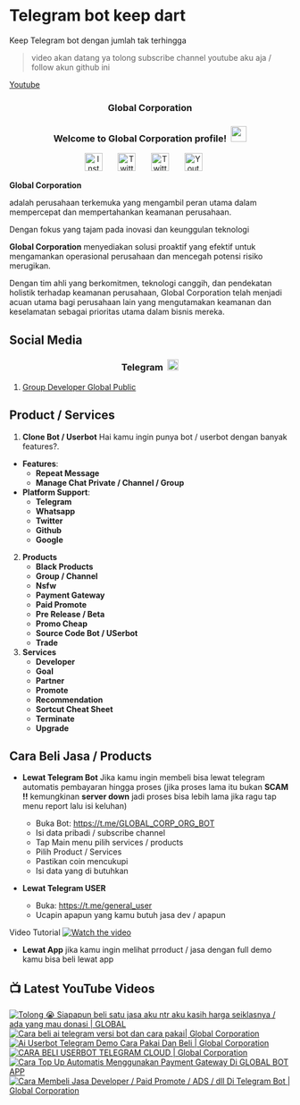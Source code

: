 # Telegram bot keep dart

Keep Telegram bot dengan jumlah tak terhingga

> video akan datang ya tolong subscribe channel youtube aku aja / follow akun github ini


[Youtube](https://www.youtube.com/channel/UC928-F8HenjZD1zNdMY42vA/videos)
<!-- START GLOBAL CORPORATION -->
<h3 align="center">Global Corporation</h3>

<h3 align="center">
  Welcome to Global Corporation profile!
  <img src="https://media.giphy.com/media/hvRJCLFzcasrR4ia7z/giphy.gif" width="28">
</h3>

<!-- Social icons section -->
<p align="center">
  <a href="https://www.instagram.com/global__corporation/"><img width="32px" alt="Instagram" title="Telegram" src="https://upload.wikimedia.org/wikipedia/commons/a/a5/Instagram_icon.png"/></a>
  &#8287;&#8287;&#8287;&#8287;&#8287;
  <a href="https://t.me/GLOBAL_CORPORATION_ORG"><img width="32px" alt="Twitter" title="Telegram" src="https://upload.wikimedia.org/wikipedia/commons/8/82/Telegram_logo.svg"/></a>
  &#8287;&#8287;&#8287;&#8287;&#8287;
  <a href="https://twitter.com/global_corp_org"><img width="32px" alt="Twitter" title="Twitter" src="https://upload.wikimedia.org/wikipedia/commons/6/6f/Logo_of_Twitter.svg"/></a>
  &#8287;&#8287;&#8287;&#8287;&#8287;
  <a href="https://www.youtube.com/@global_Corporation"><img width="32px" alt="Youtube" title="Youtube" src="https://upload.wikimedia.org/wikipedia/commons/e/ef/Youtube_logo.png"/></a>
  &#8287;&#8287;&#8287;&#8287;&#8287;
</p>


**Global Corporation**

adalah perusahaan terkemuka yang mengambil peran utama dalam mempercepat dan mempertahankan keamanan perusahaan. 

Dengan fokus yang tajam pada inovasi dan keunggulan teknologi

**Global Corporation** menyediakan solusi proaktif yang efektif untuk mengamankan operasional perusahaan dan mencegah potensi risiko merugikan. 

Dengan tim ahli yang berkomitmen, teknologi canggih, dan pendekatan holistik terhadap keamanan perusahaan, Global Corporation telah menjadi acuan utama bagi perusahaan lain yang mengutamakan keamanan dan keselamatan sebagai prioritas utama dalam bisnis mereka.


## Social Media

<h3 align="center">
  Telegram
  <img src="https://upload.wikimedia.org/wikipedia/commons/8/82/Telegram_logo.svg" width="20">
</h3>

1. [Group Developer Global Public](https://t.me/DEVELOPER_GLOBAL_PUBLIC)

## Product / Services

1. **Clone Bot / Userbot**
  Hai kamu ingin punya bot / userbot dengan banyak features?. 
  - **Features**:
    - **Repeat Message**
    - **Manage Chat Private / Channel / Group**
  - **Platform Support**:
    - **Telegram**
    - **Whatsapp**
    - **Twitter**
    - **Github**
    - **Google** 
2. **Products**
    - **Black Products**
    - **Group / Channel**
    - **Nsfw**
    - **Payment Gateway**
    - **Paid Promote**
    - **Pre Release / Beta**
    - **Promo Cheap**
    - **Source Code Bot / USerbot**
    - **Trade**
3. **Services**
    - **Developer**
    - **Goal**
    - **Partner**
    - **Promote**
    - **Recommendation**
    - **Sortcut Cheat Sheet**
    - **Terminate**
    - **Upgrade**

## Cara Beli Jasa / Products 

- **Lewat Telegram Bot**
  Jika kamu ingin membeli bisa lewat telegram automatis pembayaran hingga proses
  (jika proses lama itu bukan **SCAM !!** kemungkinan **server down** jadi proses bisa lebih lama jika ragu tap menu report lalu isi keluhan)
  -  Buka Bot: https://t.me/GLOBAL_CORP_ORG_BOT
  -  Isi data pribadi / subscribe channel
  -  Tap Main menu pilih services / products
  -  Pilih Product / Services
  -  Pastikan coin mencukupi
  -  Isi data yang di butuhkan

- **Lewat Telegram USER**
  -  Buka: https://t.me/general_user
  -  Ucapin apapun yang kamu butuh jasa dev / apapun

  
Video Tutorial
[![Watch the video](https://img.youtube.com/vi/TY0Y21C6asM/maxresdefault.jpg)](https://www.youtube.com/watch?v=TY0Y21C6asM)

- **Lewat App**
  jika kamu ingin melihat prroduct / jasa dengan full demo kamu bisa beli lewat app
 


## 📺 Latest YouTube Videos

  <!-- prettier-ignore-start -->
  <!-- BEGIN YOUTUBE-CARDS -->
[![Tolong 😭 Siapapun beli satu jasa aku ntr aku kasih harga seiklasnya / ada yang mau donasi | GLOBAL](https://ytcards.demolab.com/?id=BFl2AT_pdOw&title=Tolong+%F0%9F%98%AD+Siapapun+beli+satu+jasa+aku+ntr+aku+kasih+harga+seiklasnya+%2F+ada+yang+mau+donasi+%7C+GLOBAL&lang=id&timestamp=1710988807&background_color=%230d1117&title_color=%23ffffff&stats_color=%23dedede&max_title_lines=1&width=250&border_radius=5 "Tolong 😭 Siapapun beli satu jasa aku ntr aku kasih harga seiklasnya / ada yang mau donasi | GLOBAL")](https://www.youtube.com/watch?v=BFl2AT_pdOw)
[![Cara beli ai telegram versi bot dan cara pakai| Global Corporation](https://ytcards.demolab.com/?id=7LZhoklvS9A&title=Cara+beli+ai+telegram+versi+bot+dan+cara+pakai%7C+Global+Corporation&lang=id&timestamp=1710937415&background_color=%230d1117&title_color=%23ffffff&stats_color=%23dedede&max_title_lines=1&width=250&border_radius=5 "Cara beli ai telegram versi bot dan cara pakai| Global Corporation")](https://www.youtube.com/watch?v=7LZhoklvS9A)
[![Ai Userbot Telegram Demo Cara Pakai Dan Beli | Global Corporation](https://ytcards.demolab.com/?id=4mAZ6EgAhUo&title=Ai+Userbot+Telegram+Demo+Cara+Pakai+Dan+Beli+%7C+Global+Corporation&lang=id&timestamp=1710936251&background_color=%230d1117&title_color=%23ffffff&stats_color=%23dedede&max_title_lines=1&width=250&border_radius=5 "Ai Userbot Telegram Demo Cara Pakai Dan Beli | Global Corporation")](https://www.youtube.com/watch?v=4mAZ6EgAhUo)
[![CARA BELI USERBOT TELEGRAM CLOUD  | Global Corporation](https://ytcards.demolab.com/?id=uiDJwK9r3Cg&title=CARA+BELI+USERBOT+TELEGRAM+CLOUD++%7C+Global+Corporation&lang=id&timestamp=1710900440&background_color=%230d1117&title_color=%23ffffff&stats_color=%23dedede&max_title_lines=1&width=250&border_radius=5 "CARA BELI USERBOT TELEGRAM CLOUD  | Global Corporation")](https://www.youtube.com/watch?v=uiDJwK9r3Cg)
[![Cara Top Up Automatis Menggunakan Payment Gateway Di GLOBAL BOT APP](https://ytcards.demolab.com/?id=ADqzS5ORJsU&title=Cara+Top+Up+Automatis+Menggunakan+Payment+Gateway+Di+GLOBAL+BOT+APP&lang=id&timestamp=1710721879&background_color=%230d1117&title_color=%23ffffff&stats_color=%23dedede&max_title_lines=1&width=250&border_radius=5 "Cara Top Up Automatis Menggunakan Payment Gateway Di GLOBAL BOT APP")](https://www.youtube.com/watch?v=ADqzS5ORJsU)
[![Cara Membeli Jasa Developer / Paid Promote / ADS / dll Di Telegram Bot | Global Corporation](https://ytcards.demolab.com/?id=TY0Y21C6asM&title=Cara+Membeli+Jasa+Developer+%2F+Paid+Promote+%2F+ADS+%2F+dll+Di+Telegram+Bot+%7C+Global+Corporation&lang=id&timestamp=1710717990&background_color=%230d1117&title_color=%23ffffff&stats_color=%23dedede&max_title_lines=1&width=250&border_radius=5 "Cara Membeli Jasa Developer / Paid Promote / ADS / dll Di Telegram Bot | Global Corporation")](https://www.youtube.com/watch?v=TY0Y21C6asM)
<!-- END YOUTUBE-CARDS -->
  <!-- prettier-ignore-end -->
<!-- END GLOBAL CORPORATION -->